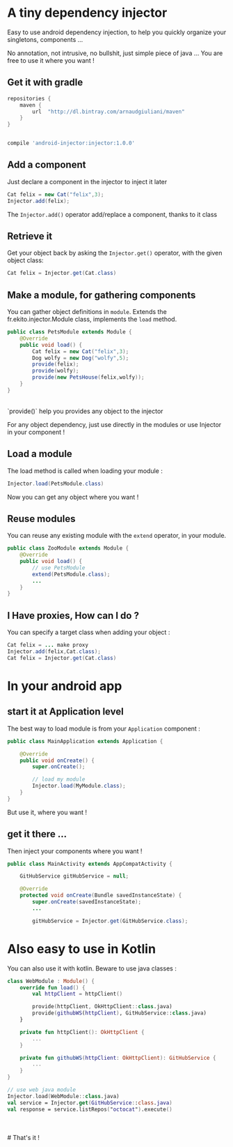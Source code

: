 #  A tiny dependency injector

Easy to use android dependency injection, to help you quickly organize your singletons, components ...
<br>

No annotation, not intrusive, no bullshit, just simple piece of java ... You are free to use it where you want !

## Get it with gradle

```gradle
repositories {
    maven {
        url  "http://dl.bintray.com/arnaudgiuliani/maven" 
    }
}


compile 'android-injector:injector:1.0.0'
```


## Add a component
Just declare a component in the injector to inject it later

```java
Cat felix = new Cat("felix",3);
Injector.add(felix);
````

The `Injector.add()` operator add/replace a component, thanks to it class 

## Retrieve it
Get your object back by asking the `Injector.get()` operator, with the given object class:

```java
Cat felix = Injector.get(Cat.class)
```

## Make a module, for gathering components
You can gather object definitions in `module`. Extends the fr.ekito.injector.Module class, implements the `load` method.<br/>

```java
public class PetsModule extends Module {
    @Override
    public void load() {
        Cat felix = new Cat("felix",3);
        Dog wolfy = new Dog("wolfy",5);
        provide(felix);
        provide(wolfy);
        provide(new PetsHouse(felix,wolfy));
    }
}
```
<br/>
`provide()` help you provides any object to the injector
 
For any object dependency, just use directly in the modules or use Injector in your component !


## Load a module

The load method is called when loading your module :

```java
Injector.load(PetsModule.class)
````

Now you can get any object where you want !
 

## Reuse modules
You can reuse any existing module with the `extend` operator, in your module. 

```java
public class ZooModule extends Module {
    @Override
    public void load() {
        // use PetsModule
        extend(PetsModule.class);
        ...
    }
}
```

## I Have proxies, How can I do ?
You can specify a target class when adding your object : <br/>
```java
Cat felix = ... make proxy
Injector.add(felix,Cat.class);
Cat felix = Injector.get(Cat.class)
```

# In your android app

## start it at Application level

The best way to load module is from your `Application` component :

```java
public class MainApplication extends Application {

    @Override
    public void onCreate() {
        super.onCreate();

        // load my module
        Injector.load(MyModule.class);
    }
}
```

But use it, where you want !

## get it there ... 

Then inject your components where you want !

```java
public class MainActivity extends AppCompatActivity {

    GitHubService gitHubService = null;

    @Override
    protected void onCreate(Bundle savedInstanceState) {
        super.onCreate(savedInstanceState);
        ...

        gitHubService = Injector.get(GitHubService.class);
```


# Also easy to use in Kotlin

You can also use it with kotlin. Beware to use java classes :  

```kotlin
class WebModule : Module() {
    override fun load() {
        val httpClient = httpClient()

        provide(httpClient, OkHttpClient::class.java)
        provide(githubWS(httpClient), GitHubService::class.java)
    }

    private fun httpClient(): OkHttpClient {
        ...
    }

    private fun githubWS(httpClient: OkHttpClient): GitHubService {
        ...
    }
}
```

```kotlin
// use web java module
Injector.load(WebModule::class.java)
val service = Injector.get(GitHubService::class.java)
val response = service.listRepos("octocat").execute()
```

<br/>
<br/>
# That's it !
